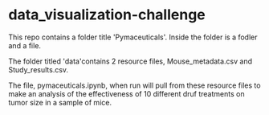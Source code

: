 # data_visualization-challenge
This repo contains a folder title 'Pymaceuticals'. Inside the folder is a fodler and a file.

The folder titled 'data'contains 2 resource files, Mouse_metadata.csv and Study_results.csv.

The  file, pymaceuticals.ipynb, when run will pull from these resource files to make an analysis of the effectiveness of 10 different druf treatments on tumor size in a sample of mice.